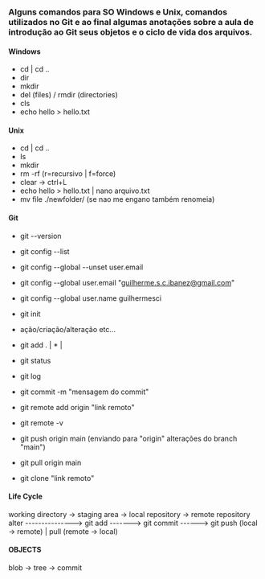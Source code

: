 ### Alguns comandos para SO Windows e Unix, comandos utilizados no Git e ao final algumas anotações sobre a aula de introdução ao Git seus objetos e o ciclo de vida dos arquivos.  

#### Windows
- cd | cd ..  
- dir  
- mkdir  
- del (files) / rmdir (directories)  
- cls  
- echo hello > hello.txt  

#### Unix  
- cd | cd ..  
- ls  
- mkdir  
- rm -rf (r=recursivo | f=force)  
- clear -> ctrl+L  
- echo hello > hello.txt | nano arquivo.txt  
- mv file ./newfolder/ (se nao me engano também renomeia)  

#### Git  
- git --version  
- git config --list  
- git config --global --unset user.email  
- git config --global user.email "guilherme.s.c.ibanez@gmail.com"  
- git config --global user.name guilhermesci  

- git init  
- ação/criação/alteração etc...  
- git add . | * | <file>  
- git status  
- git log  
- git commit -m "mensagem do commit"  
- git remote add origin "link remoto"  
- git remote -v  
- git push origin main (enviando para "origin" alterações do branch "main")  

- git pull origin main  
- git clone "link remoto"  

#### Life Cycle 
working directory -> staging area -> local repository -> remote repository  
alter ---------------> git add -------> git commit ------> git push (local -> remote) | pull (remote -> local)  

#### OBJECTS
blob -> tree -> commit

